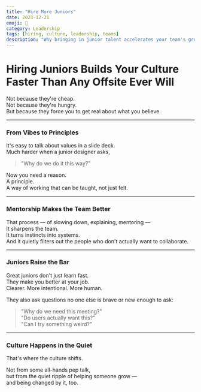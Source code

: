 ```yaml
---
title: "Hire More Juniors"
date: 2023-12-21
emoji: 👥
category: Leadership
tags: [hiring, culture, leadership, teams]
description: "Why bringing in junior talent accelerates your team's growth and clarifies your culture."
---
```

# Hiring Juniors Builds Your Culture Faster Than Any Offsite Ever Will
Not because they're cheap.  
Not because they're hungry.  
But because they force you to get real about what you believe.

---

### From Vibes to Principles

It's easy to talk about values in a slide deck.  
Much harder when a junior designer asks,

> "Why do we do it this way?"

Now you need a reason.  
A principle.  
A way of working that can be taught, not just felt.

---

### Mentorship Makes the Team Better

That process — of slowing down, explaining, mentoring —  
It sharpens the team.  
It turns instincts into systems.  
And it quietly filters out the people who don't actually want to collaborate.

---

### Juniors Raise the Bar

Great juniors don't just learn fast.  
They make you better at your job.  
Clearer. More intentional. More human.

They also ask questions no one else is brave or new enough to ask:

> "Why do we need this meeting?"  
> "Do users actually want this?"  
> "Can I try something weird?"

---

### Culture Happens in the Quiet

That's where the culture shifts.

Not from some all-hands pep talk,  
but from the quiet ripple of helping someone grow —  
and being changed by it, too.
